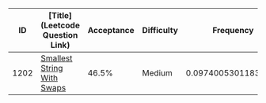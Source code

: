 |ID|[Title](Leetcode Question Link)|Acceptance|Difficulty|Frequency|
|----|-----|----|---|---|
|1202|[Smallest String With Swaps]( https://leetcode.com/problems/smallest-string-with-swaps)|46.5%|Medium|0.09740053011838201|
